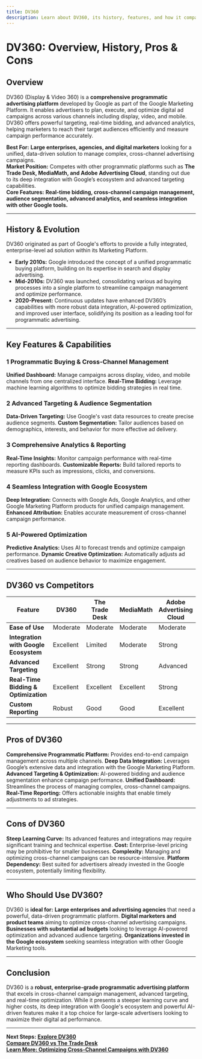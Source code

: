 ```yaml
---
title: DV360
description: Learn about DV360, its history, features, and how it compares to other programmatic advertising platforms.
---
```


# **DV360: Overview, History, Pros & Cons**

## **Overview**

DV360 (Display & Video 360) is a **comprehensive programmatic advertising platform** developed by Google as part of the Google Marketing Platform. It enables advertisers to plan, execute, and optimize digital ad campaigns across various channels including display, video, and mobile. DV360 offers powerful targeting, real-time bidding, and advanced analytics, helping marketers to reach their target audiences efficiently and measure campaign performance accurately.

**Best For:** **Large enterprises, agencies, and digital marketers** looking for a unified, data-driven solution to manage complex, cross-channel advertising campaigns.  
 **Market Position:** Competes with other programmatic platforms such as **The Trade Desk, MediaMath, and Adobe Advertising Cloud**, standing out due to its deep integration with Google’s ecosystem and advanced targeting capabilities.  
 **Core Features:** **Real-time bidding, cross-channel campaign management, audience segmentation, advanced analytics, and seamless integration with other Google tools.**

---

## **History & Evolution**

DV360 originated as part of Google's efforts to provide a fully integrated, enterprise-level ad solution within its Marketing Platform.

- **Early 2010s:** Google introduced the concept of a unified programmatic buying platform, building on its expertise in search and display advertising.
- **Mid-2010s:** DV360 was launched, consolidating various ad buying processes into a single platform to streamline campaign management and optimize performance.
- **2020-Present:** Continuous updates have enhanced DV360’s capabilities with more robust data integration, AI-powered optimization, and improved user interface, solidifying its position as a leading tool for programmatic advertising.

---

## **Key Features & Capabilities**

### **1 Programmatic Buying & Cross-Channel Management**

**Unified Dashboard:** Manage campaigns across display, video, and mobile channels from one centralized interface.
**Real-Time Bidding:** Leverage machine learning algorithms to optimize bidding strategies in real time.

### **2 Advanced Targeting & Audience Segmentation**

**Data-Driven Targeting:** Use Google's vast data resources to create precise audience segments.
**Custom Segmentation:** Tailor audiences based on demographics, interests, and behavior for more effective ad delivery.

### **3 Comprehensive Analytics & Reporting**

**Real-Time Insights:** Monitor campaign performance with real-time reporting dashboards.
**Customizable Reports:** Build tailored reports to measure KPIs such as impressions, clicks, and conversions.

### **4 Seamless Integration with Google Ecosystem**

**Deep Integration:** Connects with Google Ads, Google Analytics, and other Google Marketing Platform products for unified campaign management.
**Enhanced Attribution:** Enables accurate measurement of cross-channel campaign performance.

### **5 AI-Powered Optimization**

**Predictive Analytics:** Uses AI to forecast trends and optimize campaign performance.
**Dynamic Creative Optimization:** Automatically adjusts ad creatives based on audience behavior to maximize engagement.

---

## **DV360 vs Competitors**

| Feature                               | DV360     | The Trade Desk | MediaMath | Adobe Advertising Cloud |
| ------------------------------------- | --------- | -------------- | --------- | ----------------------- |
| **Ease of Use**                       | Moderate  | Moderate       | Moderate  | Moderate                |
| **Integration with Google Ecosystem** | Excellent | Limited        | Moderate  | Strong                  |
| **Advanced Targeting**                | Excellent | Strong         | Strong    | Advanced                |
| **Real-Time Bidding & Optimization**  | Excellent | Excellent      | Excellent | Strong                  |
| **Custom Reporting**                  | Robust    | Good           | Good      | Excellent               |

---

## **Pros of DV360**

**Comprehensive Programmatic Platform:** Provides end-to-end campaign management across multiple channels.
**Deep Data Integration:** Leverages Google’s extensive data and integration with the Google Marketing Platform.
**Advanced Targeting & Optimization:** AI-powered bidding and audience segmentation enhance campaign performance.
**Unified Dashboard:** Streamlines the process of managing complex, cross-channel campaigns.
**Real-Time Reporting:** Offers actionable insights that enable timely adjustments to ad strategies.

---

## **Cons of DV360**

**Steep Learning Curve:** Its advanced features and integrations may require significant training and technical expertise.
**Cost:** Enterprise-level pricing may be prohibitive for smaller businesses.
**Complexity:** Managing and optimizing cross-channel campaigns can be resource-intensive.
**Platform Dependency:** Best suited for advertisers already invested in the Google ecosystem, potentially limiting flexibility.

---

## **Who Should Use DV360?**

DV360 is **ideal for:**
**Large enterprises and advertising agencies** that need a powerful, data-driven programmatic platform.
**Digital marketers and product teams** aiming to optimize cross-channel advertising campaigns.
**Businesses with substantial ad budgets** looking to leverage AI-powered optimization and advanced audience targeting.
**Organizations invested in the Google ecosystem** seeking seamless integration with other Google Marketing tools.

---

## **Conclusion**

DV360 is a **robust, enterprise-grade programmatic advertising platform** that excels in cross-channel campaign management, advanced targeting, and real-time optimization. While it presents a steeper learning curve and higher costs, its deep integration with Google's ecosystem and powerful AI-driven features make it a top choice for large-scale advertisers looking to maximize their digital ad performance.

---

**Next Steps:**
**[Explore DV360](https://marketingplatform.google.com/about/display-video-360/)**  
 **[Compare DV360 vs The Trade Desk](#)**  
 **[Learn More: Optimizing Cross-Channel Campaigns with DV360](#)**
